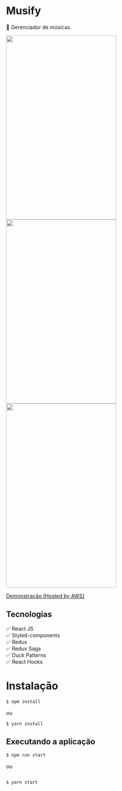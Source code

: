 #  Musify
:green_heart: Gerenciador de músicas.

<p float="left">
  <img src="https://i.imgur.com/IBdmKwL.png" width="300" height="500"/>
  <img src="https://i.imgur.com/pj3Bm4b.png" width="300" height="500"/>
  <img src="https://i.imgur.com/DmgmK2X.png" width="300" height="500"/>
</p>

[Demonstração (Hosted by AWS)](http://ec2-54-243-11-128.compute-1.amazonaws.com:8080)

## Tecnologias

:white_check_mark: React JS\
:white_check_mark: Styled-components\
:white_check_mark: Redux\
:white_check_mark: Redux Saga\
:white_check_mark: Duck Patterns\
:white_check_mark: React Hooks

# Instalação

```bash
$ npm install
```
ou
```
$ yarn install
```

## Executando a aplicação

```bash
$ npm run start
```
ou
```

$ yarn start
```
